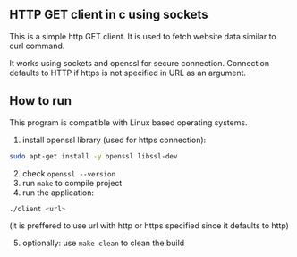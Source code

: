 ## HTTP GET client in c using sockets

This is a simple http GET client. It is used to fetch website data similar to curl command.

It works using sockets and openssl for secure connection. Connection defaults to HTTP if https is not specified in URL as an argument. 

## How to run

This program is compatible with Linux based operating systems.

1. install openssl library (used for https connection): 
```bash
sudo apt-get install -y openssl libssl-dev 
```
2. check `openssl --version`
3. run `make` to compile project
4. run the application: 
```bash
./client <url>
```
 (it is preffered to use url with http or https specified since it defaults to http)
 
5. optionally: use `make clean` to clean the build
